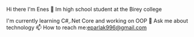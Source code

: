 Hi there I'm Enes 👋
Im high school student at the Birey college

I'm currently learning C#,.Net Core and working on OOP
💬 Ask me about technology
📫 How to reach me:eparlak996@gmail.com

<!---
Enesp4rl4k/Enesp4rl4k is a ✨ special ✨ repository because its `README.md` (this file) appears on your GitHub profile.
You can click the Preview link to take a look at your changes.
--->
